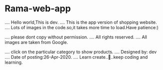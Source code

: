 # Rama-web-app
.... Hello world,This is dev.
.... This is the app version of shopping website.
.... Lots of images in  the code.so,it takes more time to load.Have patience:)

.... please dont copy without permission.
.... All rights reserved.
.... All images are taken from Google.

.... click on the particular category to show products.
.... Designed by: dev
.... Date of posting:26-Apr-2020.
.... Learn create..💞..keep coding and learning.
